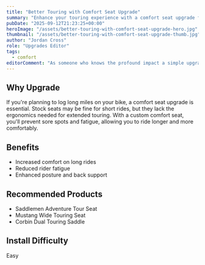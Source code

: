 ```yaml
---
title: "Better Touring with Comfort Seat Upgrade"
summary: "Enhance your touring experience with a comfort seat upgrade for your motorcycle."
pubDate: "2025-09-12T21:23:25+00:00"
heroImage: "/assets/better-touring-with-comfort-seat-upgrade-hero.jpg"
thumbnail: "/assets/better-touring-with-comfort-seat-upgrade-thumb.jpg"
author: "Jordan Cross"
role: "Upgrades Editor"
tags:
  - comfort
editorComment: "As someone who knows the profound impact a simple upgrade can have, I can attest that a comfort seat isn't just an enhancement—it''s an invitation to explore longer roads with newfound ease."
---
```


<h2>Why Upgrade</h2>
<p>If you're planning to log long miles on your bike, a comfort seat upgrade is essential. Stock seats may be fine for short rides, but they lack the ergonomics needed for extended touring. With a custom comfort seat, you'll prevent sore spots and fatigue, allowing you to ride longer and more comfortably.</p>
<h2>Benefits</h2>
<ul>
  <li>Increased comfort on long rides</li>
  <li>Reduced rider fatigue</li>
  <li>Enhanced posture and back support</li>
</ul>
<h2>Recommended Products</h2>
<ul>
  <li>Saddlemen Adventure Tour Seat</li>
  <li>Mustang Wide Touring Seat</li>
  <li>Corbin Dual Touring Saddle</li>
</ul>
<h2>Install Difficulty</h2>
<p>Easy</p>